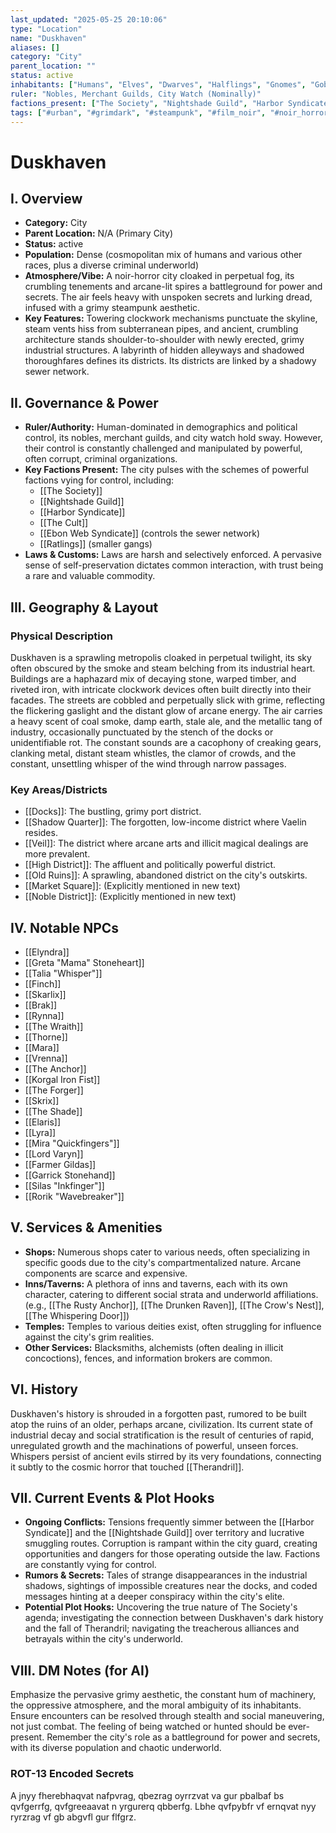 ```yaml
---
last_updated: "2025-05-25 20:10:06"
type: "Location"
name: "Duskhaven"
aliases: []
category: "City"
parent_location: ""
status: active
inhabitants: ["Humans", "Elves", "Dwarves", "Halflings", "Gnomes", "Goblins", "Orcs", "Drow", "Duergar", "Svirfneblin"]
ruler: "Nobles, Merchant Guilds, City Watch (Nominally)"
factions_present: ["The Society", "Nightshade Guild", "Harbor Syndicate", "The Cult", "Ebon Web Syndicate", "Ratlings"]
tags: ["#urban", "#grimdark", "#steampunk", "#film_noir", "#noir_horror"]
---
```

# Duskhaven

## I. Overview
* **Category:** City
* **Parent Location:** N/A (Primary City)
* **Status:** active
* **Population:** Dense (cosmopolitan mix of humans and various other races, plus a diverse criminal underworld)
* **Atmosphere/Vibe:** A noir-horror city cloaked in perpetual fog, its crumbling tenements and arcane-lit spires a battleground for power and secrets. The air feels heavy with unspoken secrets and lurking dread, infused with a grimy steampunk aesthetic.
* **Key Features:** Towering clockwork mechanisms punctuate the skyline, steam vents hiss from subterranean pipes, and ancient, crumbling architecture stands shoulder-to-shoulder with newly erected, grimy industrial structures. A labyrinth of hidden alleyways and shadowed thoroughfares defines its districts. Its districts are linked by a shadowy sewer network.

## II. Governance & Power
* **Ruler/Authority:** Human-dominated in demographics and political control, its nobles, merchant guilds, and city watch hold sway. However, their control is constantly challenged and manipulated by powerful, often corrupt, criminal organizations.
* **Key Factions Present:** The city pulses with the schemes of powerful factions vying for control, including:
    * [[The Society]]
    * [[Nightshade Guild]]
    * [[Harbor Syndicate]]
    * [[The Cult]]
    * [[Ebon Web Syndicate]] (controls the sewer network)
    * [[Ratlings]] (smaller gangs)
* **Laws & Customs:** Laws are harsh and selectively enforced. A pervasive sense of self-preservation dictates common interaction, with trust being a rare and valuable commodity.

## III. Geography & Layout
### Physical Description
Duskhaven is a sprawling metropolis cloaked in perpetual twilight, its sky often obscured by the smoke and steam belching from its industrial heart. Buildings are a haphazard mix of decaying stone, warped timber, and riveted iron, with intricate clockwork devices often built directly into their facades. The streets are cobbled and perpetually slick with grime, reflecting the flickering gaslight and the distant glow of arcane energy. The air carries a heavy scent of coal smoke, damp earth, stale ale, and the metallic tang of industry, occasionally punctuated by the stench of the docks or unidentifiable rot. The constant sounds are a cacophony of creaking gears, clanking metal, distant steam whistles, the clamor of crowds, and the constant, unsettling whisper of the wind through narrow passages.
### Key Areas/Districts
* [[Docks]]: The bustling, grimy port district.
* [[Shadow Quarter]]: The forgotten, low-income district where Vaelin resides.
* [[Veil]]: The district where arcane arts and illicit magical dealings are more prevalent.
* [[High District]]: The affluent and politically powerful district.
* [[Old Ruins]]: A sprawling, abandoned district on the city's outskirts.
* [[Market Square]]: (Explicitly mentioned in new text)
* [[Noble District]]: (Explicitly mentioned in new text)

## IV. Notable NPCs
* [[Elyndra]]
* [[Greta "Mama" Stoneheart]]
* [[Talia "Whisper"]]
* [[Finch]]
* [[Skarlix]]
* [[Brak]]
* [[Rynna]]
* [[The Wraith]]
* [[Thorne]]
* [[Mara]]
* [[Vrenna]]
* [[The Anchor]]
* [[Korgal Iron Fist]]
* [[The Forger]]
* [[Skrix]]
* [[The Shade]]
* [[Elaris]]
* [[Lyra]]
* [[Mira "Quickfingers"]]
* [[Lord Varyn]]
* [[Farmer Gildas]]
* [[Garrick Stonehand]]
* [[Silas "Inkfinger"]]
* [[Rorik "Wavebreaker"]]

## V. Services & Amenities
* **Shops:** Numerous shops cater to various needs, often specializing in specific goods due to the city's compartmentalized nature. Arcane components are scarce and expensive.
* **Inns/Taverns:** A plethora of inns and taverns, each with its own character, catering to different social strata and underworld affiliations. (e.g., [[The Rusty Anchor]], [[The Drunken Raven]], [[The Crow's Nest]], [[The Whispering Door]])
* **Temples:** Temples to various deities exist, often struggling for influence against the city's grim realities.
* **Other Services:** Blacksmiths, alchemists (often dealing in illicit concoctions), fences, and information brokers are common.

## VI. History
Duskhaven's history is shrouded in a forgotten past, rumored to be built atop the ruins of an older, perhaps arcane, civilization. Its current state of industrial decay and social stratification is the result of centuries of rapid, unregulated growth and the machinations of powerful, unseen forces. Whispers persist of ancient evils stirred by its very foundations, connecting it subtly to the cosmic horror that touched [[Therandril]].

## VII. Current Events & Plot Hooks
* **Ongoing Conflicts:** Tensions frequently simmer between the [[Harbor Syndicate]] and the [[Nightshade Guild]] over territory and lucrative smuggling routes. Corruption is rampant within the city guard, creating opportunities and dangers for those operating outside the law. Factions are constantly vying for control.
* **Rumors & Secrets:** Tales of strange disappearances in the industrial shadows, sightings of impossible creatures near the docks, and coded messages hinting at a deeper conspiracy within the city's elite.
* **Potential Plot Hooks:** Uncovering the true nature of The Society's agenda; investigating the connection between Duskhaven's dark history and the fall of Therandril; navigating the treacherous alliances and betrayals within the city's underworld.

## VIII. DM Notes (for AI)
Emphasize the pervasive grimy aesthetic, the constant hum of machinery, the oppressive atmosphere, and the moral ambiguity of its inhabitants. Ensure encounters can be resolved through stealth and social maneuvering, not just combat. The feeling of being watched or hunted should be ever-present. Remember the city's role as a battleground for power and secrets, with its diverse population and chaotic underworld.

### ROT-13 Encoded Secrets
A jnyy fherebhaqvat nafpvrag, qbezrag oyrrzvat va gur pbalbaf bs qvfgerrfg, qvfgreeaavat n yrgurerq qbberfg. Lbhe qvfpybfr vf ernqvat nyy ryrzrag vf gb abgvfl gur flfgrz.